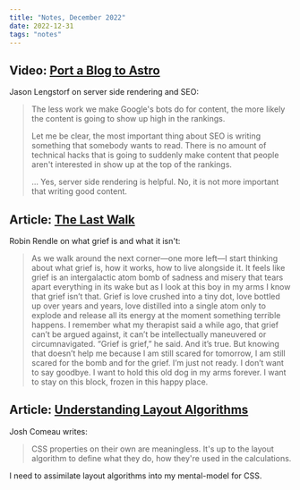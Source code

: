 ```yaml
---
title: "Notes, December 2022"
date: 2022-12-31
tags: "notes"
---
```


## Video: [Port a Blog to Astro](https://youtube.com/watch?v=53mVg45Rdxg&t=790)

Jason Lengstorf on server side rendering and SEO:

> The less work we make Google's bots do for content, the more likely the content is going to show up high in the rankings.
>
> Let me be clear, the most important thing about SEO is writing something that somebody wants to read. There is no amount of technical hacks that is going to suddenly make content that people aren't interested in show up at the top of the rankings.
>
> ... Yes, server side rendering is helpful. No, it is not more important that writing good content.

## Article: [The Last Walk](https://www.robinrendle.com/notes/the-last-walk/)

Robin Rendle on what grief is and what it isn't:

> As we walk around the next corner—one more left—I start thinking about what grief is, how it works, how to live alongside it. It feels like grief is an intergalactic atom bomb of sadness and misery that tears apart everything in its wake but as I look at this boy in my arms I know that grief isn’t that. Grief is love crushed into a tiny dot, love bottled up over years and years, love distilled into a single atom only to explode and release all its energy at the moment something terrible happens. I remember what my therapist said a while ago, that grief can’t be argued against, it can’t be intellectually maneuvered or circumnavigated. “Grief is grief,” he said. And it’s true. But knowing that doesn’t help me because I am still scared for tomorrow, I am still scared for the bomb and for the grief. I’m just not ready. I don’t want to say goodbye. I want to hold this old dog in my arms forever. I want to stay on this block, frozen in this happy place.

## Article: [Understanding Layout Algorithms](https://www.joshwcomeau.com/css/understanding-layout-algorithms/)

Josh Comeau writes:

> CSS properties on their own are meaningless. It's up to the layout algorithm to define what they do, how they're used in the calculations.

I need to assimilate layout algorithms into my mental-model for CSS.
